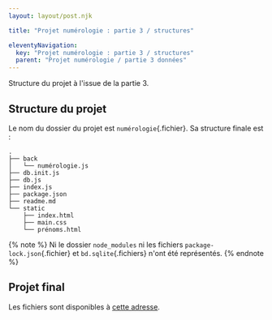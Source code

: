 ```yaml
---
layout: layout/post.njk

title: "Projet numérologie : partie 3 / structures"

eleventyNavigation:
  key: "Projet numérologie : partie 3 / structures"
  parent: "Projet numérologie / partie 3 données"
---
```


<!-- début résumé -->

Structure du projet à l'issue de la partie 3.

<!-- fin résumé -->

## Structure du projet

Le nom du dossier du projet est `numérologie`{.fichier}. Sa structure finale est :

```text
.
├── back
│   └── numérologie.js
├── db.init.js
├── db.js
├── index.js
├── package.json
├── readme.md
└── static
    ├── index.html
    ├── main.css
    └── prénoms.html    
```

{% note %}
Ni le dossier `node_modules` ni les fichiers `package-lock.json`{.fichier} et `bd.sqlite`{.fichiers} n'ont été représentés.
{% endnote %}

## Projet final

Les fichiers sont disponibles à [cette adresse](https://github.com/FrancoisBrucker/cours_informatique/tree/main/docs/src/cours/web/projet-numerologie/partie-3-donn%C3%A9es/num%C3%A9rologie).
